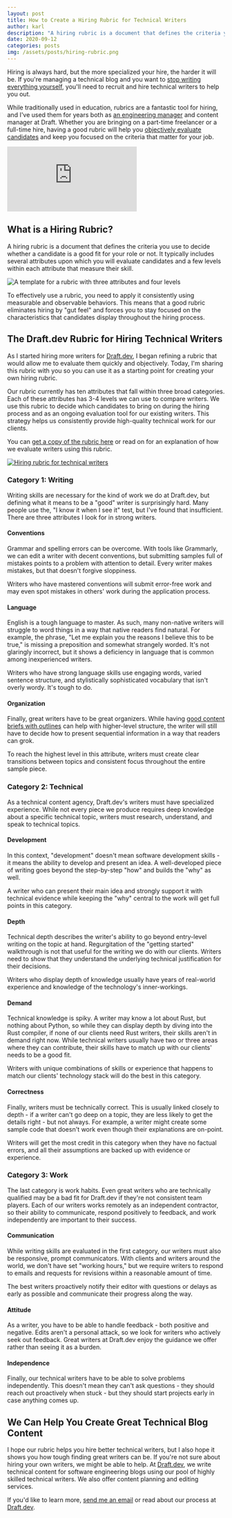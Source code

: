 ```yaml
---
layout: post
title: How to Create a Hiring Rubric for Technical Writers 
author: karl
description: "A hiring rubric is a document that defines the criteria you use to decide whether a candidate is a good fit for your role or not."
date: 2020-09-12
categories: posts
img: /assets/posts/hiring-rubric.png
---
```


Hiring is always hard, but the more specialized your hire, the harder it will be. If you're managing a technical blog and you want to [stop writing everything yourself](https://draft.dev/learn/posts/finding-motivating-writers), you'll need to recruit and hire technical writers to help you out.

While traditionally used in education, rubrics are a fantastic tool for hiring, and I've used them for years both as [an engineering manager](https://www.karllhughes.com/posts/developing-talent) and content manager at Draft. Whether you are bringing on a part-time freelancer or a full-time hire, having a good rubric will help you [objectively evaluate candidates](https://www.managementcenter.org/article/mitigate-bias-in-hiring-with-a-simple-rubric/) and keep you focused on the criteria that matter for your job.

<div class='embed-container'>
<iframe src='https://www.youtube.com/embed/6fHt-OHfyqk' frameborder='0' allowfullscreen></iframe>
</div>

## What is a Hiring Rubric?
A hiring rubric is a document that defines the criteria you use to decide whether a candidate is a good fit for your role or not. It typically includes several attributes upon which you will evaluate candidates and a few levels within each attribute that measure their skill.

![A template for a rubric with three attributes and four levels](https://i.imgur.com/PaRd7YK.png)

To effectively use a rubric, you need to apply it consistently using measurable and observable behaviors. This means that a good rubric eliminates hiring by "gut feel" and forces you to stay focused on the characteristics that candidates display throughout the hiring process.

<!-- signup -->

## The Draft.dev Rubric for Hiring Technical Writers
As I started hiring more writers for [Draft.dev](https://draft.dev), I began refining a rubric that would allow me to evaluate them quickly and objectively. Today, I'm sharing this rubric with you so you can use it as a starting point for creating your own hiring rubric.

Our rubric currently has ten attributes that fall within three broad categories. Each of these attributes has 3-4 levels we can use to compare writers. We use this rubric to decide which candidates to bring on during the hiring process and as an ongoing evaluation tool for our existing writers. This strategy helps us consistently provide high-quality technical work for our clients.

You can [get a copy of the rubric here](https://docs.google.com/spreadsheets/d/1ceZ5q510lDLGR8U3SFJdXEePAeaqARes_l6lmXBndms/edit?usp=sharing) or read on for an explanation of how we evaluate writers using this rubric.
 
[![Hiring rubric for technical writers](/learn/assets/posts/hiring-rubric.png)](https://docs.google.com/spreadsheets/d/1ceZ5q510lDLGR8U3SFJdXEePAeaqARes_l6lmXBndms/edit?usp=sharing)

### Category 1: Writing
Writing skills are necessary for the kind of work we do at Draft.dev, but defining what it means to be a "good" writer is surprisingly hard. Many people use the, "I know it when I see it" test, but I've found that insufficient. There are three attributes I look for in strong writers.

#### Conventions
Grammar and spelling errors can be overcome. With tools like Grammarly, we can edit a writer with decent conventions, but submitting samples full of mistakes points to a problem with attention to detail. Every writer makes mistakes, but that doesn't forgive sloppiness.

Writers who have mastered conventions will submit error-free work and may even spot mistakes in others' work during the application process.

#### Language
English is a tough language to master. As such, many non-native writers will struggle to word things in a way that native readers find natural. For example, the phrase, "Let me explain you the reasons I believe this to be true," is missing a preposition and somewhat strangely worded. It's not glaringly incorrect, but it shows a deficiency in language that is common among inexperienced writers.

Writers who have strong language skills use engaging words, varied sentence structure, and stylistically sophisticated vocabulary that isn't overly wordy. It's tough to do.

#### Organization
Finally, great writers have to be great organizers. While having [good content briefs with outlines](https://draft.dev/learn/posts/content-plan) can help with higher-level structure, the writer will still have to decide how to present sequential information in a way that readers can grok.

To reach the highest level in this attribute, writers must create clear transitions between topics and consistent focus throughout the entire sample piece.

### Category 2: Technical
As a technical content agency, Draft.dev's writers must have specialized experience. While not every piece we produce requires deep knowledge about a specific technical topic, writers must research, understand, and speak to technical topics.

#### Development
In this context, "development" doesn't mean software development skills - it means the ability to develop and present an idea. A well-developed piece of writing goes beyond the step-by-step "how" and builds the "why" as well.

A writer who can present their main idea and strongly support it with technical evidence while keeping the "why" central to the work will get full points in this category.

#### Depth
Technical depth describes the writer's ability to go beyond entry-level writing on the topic at hand. Regurgitation of the "getting started" walkthrough is not that useful for the writing we do with our clients. Writers need to show that they understand the underlying technical justification for their decisions.

Writers who display depth of knowledge usually have years of real-world experience and knowledge of the technology's inner-workings. 

#### Demand
Technical knowledge is spiky. A writer may know a lot about Rust, but nothing about Python, so while they can display depth by diving into the Rust compiler, if none of our clients need Rust writers, their skills aren't in demand right now. While technical writers usually have two or three areas where they can contribute, their skills have to match up with our clients' needs to be a good fit.

Writers with unique combinations of skills or experience that happens to match our clients' technology stack will do the best in this category. 

#### Correctness
Finally, writers must be technically correct. This is usually linked closely to depth - if a writer can't go deep on a topic, they are less likely to get the details right - but not always. For example, a writer might create some sample code that doesn't work even though their explanations are on-point.

Writers will get the most credit in this category when they have no factual errors, and all their assumptions are backed up with evidence or experience.

### Category 3: Work
The last category is work habits. Even great writers who are technically qualified may be a bad fit for Draft.dev if they're not consistent team players. Each of our writers works remotely as an independent contractor, so their ability to communicate, respond positively to feedback, and work independently are important to their success. 

#### Communication
While writing skills are evaluated in the first category, our writers must also be responsive, prompt communicators. With clients and writers around the world, we don't have set "working hours," but we require writers to respond to emails and requests for revisions within a reasonable amount of time.

The best writers proactively notify their editor with questions or delays as early as possible and communicate their progress along the way.

#### Attitude
As a writer, you have to be able to handle feedback - both positive and negative. Edits aren't a personal attack, so we look for writers who actively seek out feedback. Great writers at Draft.dev enjoy the guidance we offer rather than seeing it as a burden.

#### Independence
Finally, our technical writers have to be able to solve problems independently. This doesn't mean they can't ask questions - they should reach out proactively when stuck - but they should start projects early in case anything comes up.

## We Can Help You Create Great Technical Blog Content
I hope our rubric helps you hire better technical writers, but I also hope it shows you how tough finding great writers can be. If you're not sure about hiring your own writers, we might be able to help. At [Draft.dev](https://draft.dev), we write technical content for software engineering blogs using our pool of highly skilled technical writers. We also offer content planning and editing services.

If you'd like to learn more, [send me an email](mailto:karl@draft.dev) or read about our process at [Draft.dev](https://draft.dev).
